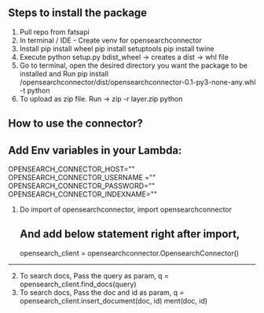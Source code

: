 Steps to install the package
----------------------------------

1. Pull repo from fatsapi
2. In terminal / IDE - Create venv for opensearchconnector
3. Install pip install wheel
   pip install setuptools
   pip install twine
4. Execute python setup.py bdist_wheel -> creates a dist -> whl file
5. Go to terminal, open the desired directory you want the package to be installed and Run
   pip install <absolute-path-of-dist-dir-whl-file>/opensearchconnector/dist/opensearchconnector-0.1-py3-none-any.whl -t
   python
6. To upload as zip file. Run -> zip -r layer.zip python

How to use the connector?
-------------------------------------
Add Env variables in your Lambda:
--------------------------
OPENSEARCH_CONNECTOR_HOST=""
OPENSEARCH_CONNECTOR_USERNAME =""
OPENSEARCH_CONNECTOR_PASSWORD=""
OPENSEARCH_CONNECTOR_INDEXNAME=""

1. Do import of opensearchconnector,
   import opensearchconnector

   **And add below statement right after import,**
   ---------------------------
   opensearch_client = opensearchconnector.OpensearchConnector()
---------------------------

2. To search docs, Pass the query as param,
   q = opensearch_client.find_docs(query)
3. To search docs, Pass the doc and id as param,
   q = opensearch_client.insert_document(doc, id)
ment(doc, id)

